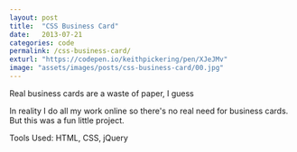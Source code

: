```yaml
---
layout: post
title:  "CSS Business Card"
date:   2013-07-21
categories: code
permalink: /css-business-card/
exturl: "https://codepen.io/keithpickering/pen/XJeJMv"
image: "assets/images/posts/css-business-card/00.jpg"
---
```


<p class="post--full__excerpt">
	Real business cards are a waste of paper, I guess
</p>

In reality I do all my work online so there's no real need for business cards. But this was a fun little project.

Tools Used: HTML, CSS, jQuery
